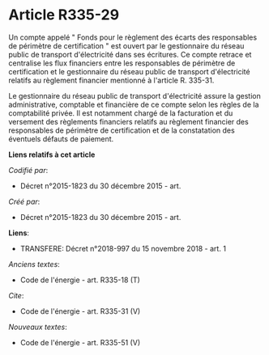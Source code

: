 # Article R335-29

Un compte appelé " Fonds pour le règlement des écarts des responsables de périmètre de certification " est ouvert par le
gestionnaire du réseau public de transport d'électricité dans ses écritures. Ce compte retrace et centralise les flux
financiers entre les responsables de périmètre de certification et le gestionnaire du réseau public de transport
d'électricité relatifs au règlement financier mentionné à l'article R. 335-31. 

Le gestionnaire du réseau public de transport d'électricité assure la gestion administrative, comptable et financière de ce
compte selon les règles de la comptabilité privée. Il est notamment chargé de la facturation et du versement des règlements
financiers relatifs au règlement financier des responsables de périmètre de certification et de la constatation des éventuels
défauts de paiement.

**Liens relatifs à cet article**

_Codifié par_:

  - Décret n°2015-1823 du 30 décembre 2015 - art.

_Créé par_:

  - Décret n°2015-1823 du 30 décembre 2015 - art.

**Liens**:

  - TRANSFERE: Décret n°2018-997 du 15 novembre 2018 - art. 1

_Anciens textes_:

  - Code de l'énergie - art. R335-18 (T)

_Cite_:

  - Code de l'énergie - art. R335-31 (V)

_Nouveaux textes_:

  - Code de l'énergie - art. R335-51 (V)
